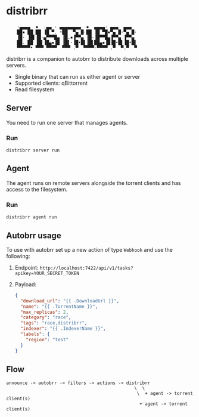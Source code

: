 # distribrr

        ·▄▄▄▄  ▪  .▄▄ · ▄▄▄▄▄▄▄▄  ▪  ▄▄▄▄· ▄▄▄  ▄▄▄  
        ██▪ ██ ██ ▐█ ▀. •██  ▀▄ █·██ ▐█ ▀█▪▀▄ █·▀▄ █·
        ▐█· ▐█▌▐█·▄▀▀▀█▄ ▐█.▪▐▀▀▄ ▐█·▐█▀▀█▄▐▀▀▄ ▐▀▀▄
        ██. ██ ▐█▌▐█▄▪▐█ ▐█▌·▐█•█▌▐█▌██▄▪▐█▐█•█▌▐█•█▌
        ▀▀▀▀▀• ▀▀▀ ▀▀▀▀  ▀▀▀ .▀  ▀▀▀▀·▀▀▀▀ .▀  ▀.▀  ▀

distribrr is a companion to autobrr to distribute downloads across multiple servers.

- Single binary that can run as either agent or server
- Supported clients: qBittorrent
- Read filesystem

## Server

You need to run one server that manages agents.

### Run

    distribrr server run

## Agent

The agent runs on remote servers alongside the torrent clients and has access to the filesystem.

### Run

    distribrr agent run

## Autobrr usage

To use with autobrr set up a new action of type `Webhook` and use the following:

1. Endpoint: `http://localhost:7422/api/v1/tasks?apikey=YOUR_SECRET_TOKEN`

2. Payload:
    ```json
    {
      "download_url": "{{ .DownloadUrl }}",
      "name": "{{ .TorrentName }}",
      "max_replicas": 2,
      "category": "race",
      "tags": "race,distribrr",
      "indexer": "{{ .IndexerName }}",
      "labels": {
        "region": "test"
      }
    }
    ```

## Flow

    announce -> autobrr -> filters -> actions -> distribrr
                                                    \  \
                                                     \  + agent -> torrent client(s)
                                                      + agent -> torrent client(s)